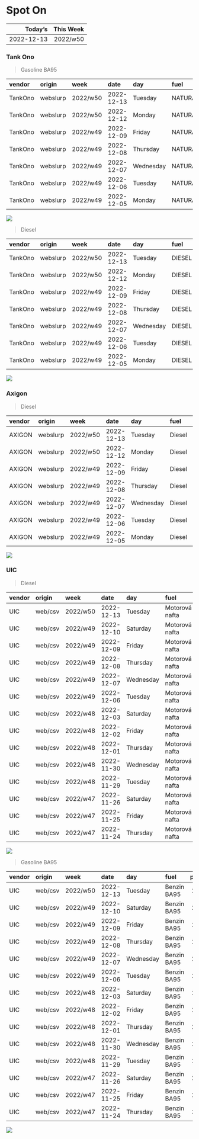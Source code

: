 Spot On
================

|    Today’s | This Week |
|-----------:|----------:|
| 2022-12-13 |  2022/w50 |

### Tank Ono

> Gasoline BA95

| vendor  | origin   | week     | date       | day       | fuel      | price | PriceVAT |
|:--------|:---------|:---------|:-----------|:----------|:----------|------:|---------:|
| TankOno | webslurp | 2022/w50 | 2022-12-13 | Tuesday   | NATURAL95 | 28.02 |     33.9 |
| TankOno | webslurp | 2022/w50 | 2022-12-12 | Monday    | NATURAL95 | 28.02 |     33.9 |
| TankOno | webslurp | 2022/w49 | 2022-12-09 | Friday    | NATURAL95 | 28.84 |     34.9 |
| TankOno | webslurp | 2022/w49 | 2022-12-08 | Thursday  | NATURAL95 | 28.84 |     34.9 |
| TankOno | webslurp | 2022/w49 | 2022-12-07 | Wednesday | NATURAL95 | 29.67 |     35.9 |
| TankOno | webslurp | 2022/w49 | 2022-12-06 | Tuesday   | NATURAL95 | 29.67 |     35.9 |
| TankOno | webslurp | 2022/w49 | 2022-12-05 | Monday    | NATURAL95 | 29.67 |     35.9 |

<img src="SpotOn_files/figure-gfm/tono-ba95-1.png" style="display: block; margin: auto auto auto 0;" />

> Diesel

| vendor  | origin   | week     | date       | day       | fuel   | price | PriceVAT |
|:--------|:---------|:---------|:-----------|:----------|:-------|------:|---------:|
| TankOno | webslurp | 2022/w50 | 2022-12-13 | Tuesday   | DIESEL | 29.67 |     35.9 |
| TankOno | webslurp | 2022/w50 | 2022-12-12 | Monday    | DIESEL | 29.67 |     35.9 |
| TankOno | webslurp | 2022/w49 | 2022-12-09 | Friday    | DIESEL | 30.50 |     36.9 |
| TankOno | webslurp | 2022/w49 | 2022-12-08 | Thursday  | DIESEL | 30.50 |     36.9 |
| TankOno | webslurp | 2022/w49 | 2022-12-07 | Wednesday | DIESEL | 31.32 |     37.9 |
| TankOno | webslurp | 2022/w49 | 2022-12-06 | Tuesday   | DIESEL | 31.32 |     37.9 |
| TankOno | webslurp | 2022/w49 | 2022-12-05 | Monday    | DIESEL | 31.32 |     37.9 |

<img src="SpotOn_files/figure-gfm/tono-diesel-1.png" style="display: block; margin: auto auto auto 0;" />

### Axigon

> Diesel

| vendor | origin   | week     | date       | day       | fuel   | price | PriceVAT |
|:-------|:---------|:---------|:-----------|:----------|:-------|------:|---------:|
| AXIGON | webslurp | 2022/w50 | 2022-12-13 | Tuesday   | Diesel |  30.5 |     36.9 |
| AXIGON | webslurp | 2022/w50 | 2022-12-12 | Monday    | Diesel |  31.4 |     38.0 |
| AXIGON | webslurp | 2022/w49 | 2022-12-09 | Friday    | Diesel |  31.6 |     38.3 |
| AXIGON | webslurp | 2022/w49 | 2022-12-08 | Thursday  | Diesel |  31.6 |     38.3 |
| AXIGON | webslurp | 2022/w49 | 2022-12-07 | Wednesday | Diesel |  32.1 |     38.8 |
| AXIGON | webslurp | 2022/w49 | 2022-12-06 | Tuesday   | Diesel |  32.1 |     38.8 |
| AXIGON | webslurp | 2022/w49 | 2022-12-05 | Monday    | Diesel |  32.6 |     39.5 |

<img src="SpotOn_files/figure-gfm/axigon-diesel-1.png" style="display: block; margin: auto auto auto 0;" />

### UIC

> Diesel

| vendor | origin  | week     | date       | day       | fuel           | price | priceVAT |
|:-------|:--------|:---------|:-----------|:----------|:---------------|------:|---------:|
| UIC    | web/csv | 2022/w50 | 2022-12-13 | Tuesday   | Motorová nafta |  28.3 |     34.2 |
| UIC    | web/csv | 2022/w49 | 2022-12-10 | Saturday  | Motorová nafta |  28.0 |     33.9 |
| UIC    | web/csv | 2022/w49 | 2022-12-09 | Friday    | Motorová nafta |  28.0 |     33.9 |
| UIC    | web/csv | 2022/w49 | 2022-12-08 | Thursday  | Motorová nafta |  28.5 |     34.5 |
| UIC    | web/csv | 2022/w49 | 2022-12-07 | Wednesday | Motorová nafta |  29.2 |     35.3 |
| UIC    | web/csv | 2022/w49 | 2022-12-06 | Tuesday   | Motorová nafta |  30.0 |     36.3 |
| UIC    | web/csv | 2022/w48 | 2022-12-03 | Saturday  | Motorová nafta |  30.3 |     36.7 |
| UIC    | web/csv | 2022/w48 | 2022-12-02 | Friday    | Motorová nafta |  30.6 |     37.0 |
| UIC    | web/csv | 2022/w48 | 2022-12-01 | Thursday  | Motorová nafta |  30.7 |     37.1 |
| UIC    | web/csv | 2022/w48 | 2022-11-30 | Wednesday | Motorová nafta |  30.4 |     36.8 |
| UIC    | web/csv | 2022/w48 | 2022-11-29 | Tuesday   | Motorová nafta |  30.5 |     36.9 |
| UIC    | web/csv | 2022/w47 | 2022-11-26 | Saturday  | Motorová nafta |  30.8 |     37.3 |
| UIC    | web/csv | 2022/w47 | 2022-11-25 | Friday    | Motorová nafta |  31.0 |     37.5 |
| UIC    | web/csv | 2022/w47 | 2022-11-24 | Thursday  | Motorová nafta |  31.2 |     37.8 |

<img src="SpotOn_files/figure-gfm/uic-diesel-1.png" style="display: block; margin: auto auto auto 0;" />

> Gasoline BA95

| vendor | origin  | week     | date       | day       | fuel        | price | priceVAT |
|:-------|:--------|:---------|:-----------|:----------|:------------|------:|---------:|
| UIC    | web/csv | 2022/w50 | 2022-12-13 | Tuesday   | Benzin BA95 |  27.2 |     32.9 |
| UIC    | web/csv | 2022/w49 | 2022-12-10 | Saturday  | Benzin BA95 |  27.2 |     32.9 |
| UIC    | web/csv | 2022/w49 | 2022-12-09 | Friday    | Benzin BA95 |  27.3 |     33.0 |
| UIC    | web/csv | 2022/w49 | 2022-12-08 | Thursday  | Benzin BA95 |  27.8 |     33.6 |
| UIC    | web/csv | 2022/w49 | 2022-12-07 | Wednesday | Benzin BA95 |  28.4 |     34.4 |
| UIC    | web/csv | 2022/w49 | 2022-12-06 | Tuesday   | Benzin BA95 |  28.8 |     34.8 |
| UIC    | web/csv | 2022/w48 | 2022-12-03 | Saturday  | Benzin BA95 |  29.1 |     35.2 |
| UIC    | web/csv | 2022/w48 | 2022-12-02 | Friday    | Benzin BA95 |  29.2 |     35.3 |
| UIC    | web/csv | 2022/w48 | 2022-12-01 | Thursday  | Benzin BA95 |  29.4 |     35.6 |
| UIC    | web/csv | 2022/w48 | 2022-11-30 | Wednesday | Benzin BA95 |  29.0 |     35.1 |
| UIC    | web/csv | 2022/w48 | 2022-11-29 | Tuesday   | Benzin BA95 |  29.2 |     35.3 |
| UIC    | web/csv | 2022/w47 | 2022-11-26 | Saturday  | Benzin BA95 |  29.5 |     35.7 |
| UIC    | web/csv | 2022/w47 | 2022-11-25 | Friday    | Benzin BA95 |  29.8 |     36.1 |
| UIC    | web/csv | 2022/w47 | 2022-11-24 | Thursday  | Benzin BA95 |  30.0 |     36.3 |

<img src="SpotOn_files/figure-gfm/uic-ba95-1.png" style="display: block; margin: auto auto auto 0;" />
